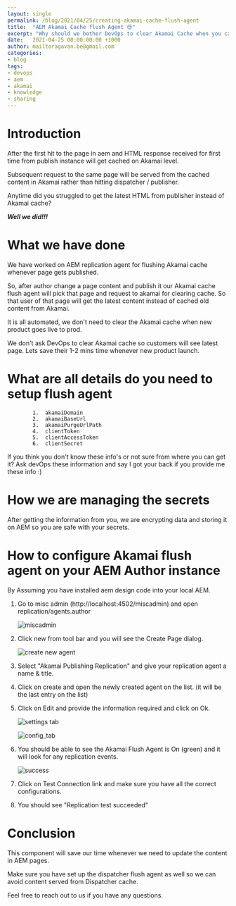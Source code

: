 ```yaml
---
layout: single
permalink: /blog/2021/04/25/creating-akamai-cache-flush-agent
title:  "AEM Akamai Cache flush Agent 😍"
excerpt: "Why should we bother DevOps to clear Akamai Cache when you can do it yourself using flush agent"
date:   2021-04-25 00:00:00:00 +1000
author: mailtoragavan.be@gmail.com
categories:
- blog
tags:
- devops
- aem
- akamai
- knowledge
- sharing
---
```


Introduction
===

After the first hit to the page in aem and HTML response received for first time from publish instance will get cached on Akamai level.

Subsequent request to the same page will be served from the cached content in Akamai rather than hitting dispatcher / publisher. 

Anytime did you struggled to get the latest HTML from publisher instead of Akamai cache? 

***Well we did!!!***

What we have done
===

We have worked on AEM replication agent for flushing Akamai cache whenever page gets published. 

So, after author change a page content and publish it our Akamai cache flush agent will pick that page and request to akamai for clearing cache. 
So that user of that page will get the latest content instead of cached old content from Akamai.

It is all automated, we don't need to clear the Akamai cache when new product goes live to prod. 

We don't ask DevOps to clear Akamai cache so customers will see latest page. Lets save their 1-2 mins time whenever new product launch.


What are all details do you need to setup flush agent 
===

            1.  akamaiDomain
            2.  akamaiBaseUrl 
            3.  akamaiPurgeUrlPath
            4.  clientToken
            5.  clientAccessToken
            6.  clientSecret

If you think you don't know these info's or not sure from where you can get it? Ask devOps these information and say I got your back if you provide me these info :)


How we are managing the secrets
===

After getting the information from you, we are encrypting data and storing it on AEM so you are safe with your secrets.

How to configure Akamai flush agent on your AEM Author instance
===

By Assuming you have installed aem design code into your local AEM.


1. Go to misc admin (http://localhost:4502/miscadmin) and open replication/agents.author

   ![miscadmin](/assets/images/replication/akamai/miscadmin.png)

2. Click new from tool bar and you will see the Create Page dialog.
   
   ![create new agent](/assets/images/replication/akamai/create_agent.png)

3. Select "Akamai Publishing Replication" and give your replication agent a name & title.
4. Click on create and open the newly created agent on the list. (it will be the last entry on the list)
5. Click on Edit and provide the information required and click on Ok.

   ![settings tab](/assets/images/replication/akamai/settings_tab.png)

   ![config_tab](/assets/images/replication/akamai/config_tab.png)

6. You should be able to see the Akamai Flush Agent is On (green) and it will look for any replication events.
   
   ![success](/assets/images/replication/akamai/enabled_agent.png)

7. Click on Test Connection link and make sure you have all the correct configurations.
8. You should see "Replication test succeeded"


Conclusion
===

This component will save our time whenever we need to update the content in AEM pages. 

Make sure you have set up the dispatcher flush agent as well so we can avoid content served from Dispatcher cache.

Feel free to reach out to us if you have any questions.